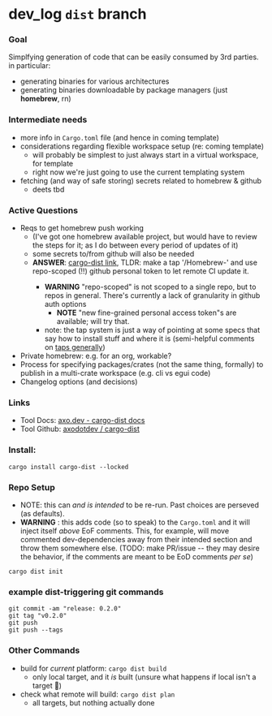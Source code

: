 # dev_log `dist` branch

### Goal
Simplfying generation of code that can be easily consumed by 3rd parties.
in particular:
- generating binaries for various architectures
- generating binaries downloadable by package managers (just **homebrew**, rn)

### Intermediate needs
- more info in `Cargo.toml` file (and hence in coming template)
- considerations regarding flexible workspace setup (re: coming template)
    - will probably be simplest to just always start in a virtual workspace, for template
    - right now we're just going to use the current templating system
- fetching (and way of safe storing) secrets related to homebrew & github
    - deets tbd

### Active Questions
- Reqs to get homebrew push working
    - (I've got one homebrew available project, but would have to review the steps for it; as I do between every period of updates of it)
    - some secrets to/from github will also be needed
    - **ANSWER**: [cargo-dist link](https://opensource.axo.dev/cargo-dist/book/installers/homebrew.html), TLDR: make a tap '<owner>/Homebrew-<repo>' and use repo-scoped (!!) github personal token to let remote CI update it.
        - **WARNING** "repo-scoped" is not scoped to a single repo, but to repos in general.  There's currently a lack of granularity in github auth options
          - **NOTE** "new fine-grained personal access token"s are available; will try that.
        - note: the tap system is just a way of pointing at some specs that say how to install stuff and where it is (semi-helpful comments on [taps generally](https://docs.brew.sh/Taps))
- Private homebrew: e.g. for an org, workable?
- Process for specifying packages/crates (not the same thing, formally) to publish in a multi-crate workspace (e.g. cli vs egui code)
- Changelog options (and decisions)


### Links
- Tool Docs: [axo.dev - cargo-dist docs](https://opensource.axo.dev/cargo-dist/book/introduction.html)
- Tool Github: [axodotdev / cargo-dist](https://github.com/axodotdev/cargo-dist)

### Install:
```shell
cargo install cargo-dist --locked
```

### Repo Setup
- NOTE: this can *and is intended* to be re-run.  Past choices are perseved (as defaults).  
- **WARNING** : this adds code (so to speak) to the `Cargo.toml` and it will inject itself *above* EoF comments.  This, for example, will move commented dev-dependencies away from their intended section and throw them somewhere else.  (TODO: make PR/issue -- they may desire the behavior, if the comments are meant to be EoD comments *per se*)
```shell
cargo dist init
```

### example dist-triggering git commands
```shell
git commit -am "release: 0.2.0"
git tag "v0.2.0"
git push
git push --tags
```

### Other Commands
- build for *current* platform: `cargo dist build`
    - only local target, and it *is* built (unsure what happens if local isn't a target :shrug:)
- check what remote will build: `cargo dist plan`
    - all targets, but nothing actually done
